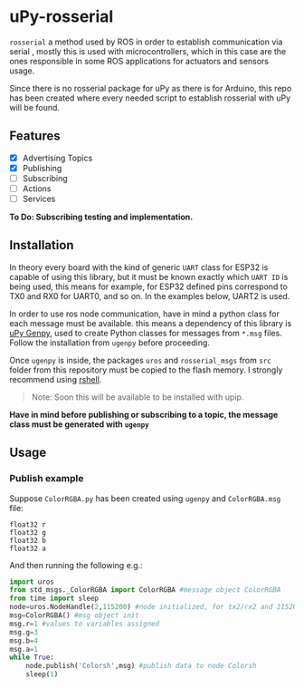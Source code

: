 # uPy-rosserial
`rosserial` a method used by ROS in order to establish communication via serial , mostly this is used with microcontrollers, which in this case are the ones responsible in some ROS applications for actuators and sensors usage.

Since there is no rosserial package for uPy as there is for Arduino, this repo has been created where every needed script to establish rosserial with uPy will be found.

## Features
- [x] Advertising Topics
- [x] Publishing
- [ ] Subscribing
- [ ] Actions
- [ ] Services

**To Do: Subscribing testing and implementation.**

## Installation
In theory every board with the kind of generic `UART` class for ESP32 is capable of using this library, but it must be known exactly which `UART ID` is being used, this means for example, for ESP32 defined pins correspond to TX0 and RX0 for UART0, and so on. In the examples below, UART2 is used.

In order to use ros node communication, have in mind a python class for each message must be available. this means a dependency of this library is [uPy Genpy](https://github.com/FunPythonEC/uPy-genpy), used to create Python classes for messages from `*.msg` files. Follow the installation from `ugenpy` before proceeding.

Once `ugenpy` is inside, the packages `uros` and `rosserial_msgs` from `src` folder from this repository must be copied to the flash memory. I strongly recommend using [rshell](https://github.com/dhylands/rshell).
>Note: Soon this will be available to be installed with upip.

**Have in mind before publishing or subscribing to a topic, the message class must be generated with `ugenpy`**

## Usage
### Publish example

Suppose `ColorRGBA.py` has been created using `ugenpy` and `ColorRGBA.msg` file:
```
float32 r
float32 g
float32 b
float32 a
```

And then running the following e.g.:

``` python
import uros
from std_msgs._ColorRGBA import ColorRGBA #message object ColorRGBA
from time import sleep
node=uros.NodeHandle(2,115200) #node initialized, for tx2/rx2 and 115200 baudrate
msg=ColorRGBA() #msg object init
msg.r=1 #values to variables assigned
msg.g=3
msg.b=4
msg.a=1
while True:
    node.publish('Colorsh',msg) #publish data to node Colorsh
    sleep(1)
```